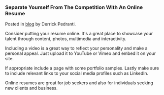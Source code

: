### Separate Yourself From The Competition With An Online Resume

Posted in [blog](/blog) by Derrick Pedranti.

Consider putting your resume online. It's a great place to showcase your talent through content, photos, multimedia and interactivity.

Including a video is a great way to reflect your personality and make a personal appeal. Just upload it to YouTube or Vimeo and embed it on your site.

If appropriate include a page with some portfolio samples. Lastly make sure to include relevant links to your social media profiles such as LinkedIn.

Online resumes are great for job seekers and also for individuals seeking new clients and business.
